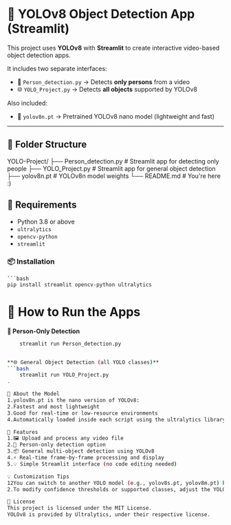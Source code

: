 # 🧠 YOLOv8 Object Detection App (Streamlit)

This project uses **YOLOv8** with **Streamlit** to create interactive video-based object detection apps.

It includes two separate interfaces:
- 🎯 `Person_detection.py` → Detects **only persons** from a video
- 🌐 `YOLO_Project.py` → Detects **all objects** supported by YOLOv8

Also included:
- 🧠 `yolov8n.pt` → Pretrained YOLOv8 nano model (lightweight and fast)

---

## 📂 Folder Structure

YOLO-Project/
├── Person_detection.py # Streamlit app for detecting only people
├── YOLO_Project.py # Streamlit app for general object detection
├── yolov8n.pt # YOLOv8n model weights
└── README.md # You're here :)

## 🔧 Requirements

- Python 3.8 or above
- `ultralytics`
- `opencv-python`
- `streamlit`

### 📦 Installation
    ```bash
    pip install streamlit opencv-python ultralytics

# 🚀 How to Run the Apps

**👤 Person-Only Detection**
```bash
    streamlit run Person_detection.py


**🌐 General Object Detection (all YOLO classes)**
```bash
    streamlit run YOLO_Project.py
.

🧠 About the Model
1.yolov8n.pt is the nano version of YOLOv8:
2.Fastest and most lightweight
3.Good for real-time or low-resource environments
4.Automatically loaded inside each script using the ultralytics library

📌 Features
1.🖼️ Upload and process any video file
2.🧍 Person-only detection option
3.📦 General multi-object detection using YOLOv8
4.⚡ Real-time frame-by-frame processing and display
5.💡 Simple Streamlit interface (no code editing needed)

💡 Customization Tips
12You can switch to another YOLO model (e.g., yolov8s.pt, yolov8m.pt) by replacing the .pt file path
2.To modify confidence thresholds or supported classes, adjust the YOLO model configuration inside the scripts

📜 License
This project is licensed under the MIT License.
YOLOv8 is provided by Ultralytics, under their respective license.
